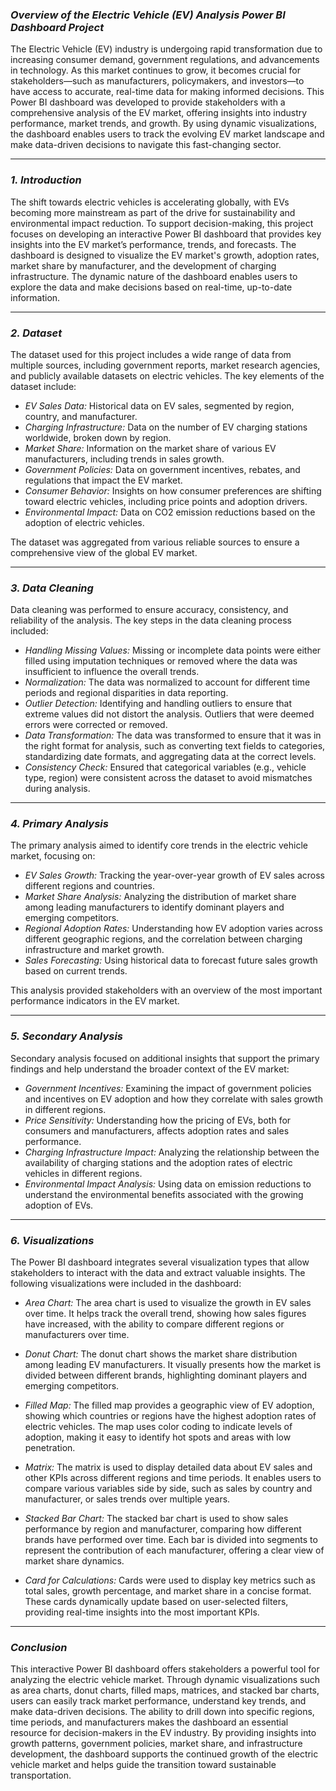 ### *Overview of the Electric Vehicle (EV) Analysis Power BI Dashboard Project*

The Electric Vehicle (EV) industry is undergoing rapid transformation due to increasing consumer demand, government regulations, and advancements in technology. As this market continues to grow, it becomes crucial for stakeholders—such as manufacturers, policymakers, and investors—to have access to accurate, real-time data for making informed decisions. This Power BI dashboard was developed to provide stakeholders with a comprehensive analysis of the EV market, offering insights into industry performance, market trends, and growth. By using dynamic visualizations, the dashboard enables users to track the evolving EV market landscape and make data-driven decisions to navigate this fast-changing sector.

---

### *1. Introduction*

The shift towards electric vehicles is accelerating globally, with EVs becoming more mainstream as part of the drive for sustainability and environmental impact reduction. To support decision-making, this project focuses on developing an interactive Power BI dashboard that provides key insights into the EV market’s performance, trends, and forecasts. The dashboard is designed to visualize the EV market's growth, adoption rates, market share by manufacturer, and the development of charging infrastructure. The dynamic nature of the dashboard enables users to explore the data and make decisions based on real-time, up-to-date information.

---

### *2. Dataset*

The dataset used for this project includes a wide range of data from multiple sources, including government reports, market research agencies, and publicly available datasets on electric vehicles. The key elements of the dataset include:
- *EV Sales Data:* Historical data on EV sales, segmented by region, country, and manufacturer.
- *Charging Infrastructure:* Data on the number of EV charging stations worldwide, broken down by region.
- *Market Share:* Information on the market share of various EV manufacturers, including trends in sales growth.
- *Government Policies:* Data on government incentives, rebates, and regulations that impact the EV market.
- *Consumer Behavior:* Insights on how consumer preferences are shifting toward electric vehicles, including price points and adoption drivers.
- *Environmental Impact:* Data on CO2 emission reductions based on the adoption of electric vehicles.

The dataset was aggregated from various reliable sources to ensure a comprehensive view of the global EV market.

---

### *3. Data Cleaning*

Data cleaning was performed to ensure accuracy, consistency, and reliability of the analysis. The key steps in the data cleaning process included:
- *Handling Missing Values:* Missing or incomplete data points were either filled using imputation techniques or removed where the data was insufficient to influence the overall trends.
- *Normalization:* The data was normalized to account for different time periods and regional disparities in data reporting.
- *Outlier Detection:* Identifying and handling outliers to ensure that extreme values did not distort the analysis. Outliers that were deemed errors were corrected or removed.
- *Data Transformation:* The data was transformed to ensure that it was in the right format for analysis, such as converting text fields to categories, standardizing date formats, and aggregating data at the correct levels.
- *Consistency Check:* Ensured that categorical variables (e.g., vehicle type, region) were consistent across the dataset to avoid mismatches during analysis.

---

### *4. Primary Analysis*

The primary analysis aimed to identify core trends in the electric vehicle market, focusing on:
- *EV Sales Growth:* Tracking the year-over-year growth of EV sales across different regions and countries.
- *Market Share Analysis:* Analyzing the distribution of market share among leading manufacturers to identify dominant players and emerging competitors.
- *Regional Adoption Rates:* Understanding how EV adoption varies across different geographic regions, and the correlation between charging infrastructure and market growth.
- *Sales Forecasting:* Using historical data to forecast future sales growth based on current trends.

This analysis provided stakeholders with an overview of the most important performance indicators in the EV market.

---

### *5. Secondary Analysis*

Secondary analysis focused on additional insights that support the primary findings and help understand the broader context of the EV market:
- *Government Incentives:* Examining the impact of government policies and incentives on EV adoption and how they correlate with sales growth in different regions.
- *Price Sensitivity:* Understanding how the pricing of EVs, both for consumers and manufacturers, affects adoption rates and sales performance.
- *Charging Infrastructure Impact:* Analyzing the relationship between the availability of charging stations and the adoption rates of electric vehicles in different regions.
- *Environmental Impact Analysis:* Using data on emission reductions to understand the environmental benefits associated with the growing adoption of EVs.


---

### *6. Visualizations*

The Power BI dashboard integrates several visualization types that allow stakeholders to interact with the data and extract valuable insights. The following visualizations were included in the dashboard:

- *Area Chart:*
  The area chart is used to visualize the growth in EV sales over time. It helps track the overall trend, showing how sales figures have increased, with the ability to compare different regions or manufacturers over time.

- *Donut Chart:*
  The donut chart shows the market share distribution among leading EV manufacturers. It visually presents how the market is divided between different brands, highlighting dominant players and emerging competitors.

- *Filled Map:*
  The filled map provides a geographic view of EV adoption, showing which countries or regions have the highest adoption rates of electric vehicles. The map uses color coding to indicate levels of adoption, making it easy to identify hot spots and areas with low penetration.

- *Matrix:*
  The matrix is used to display detailed data about EV sales and other KPIs across different regions and time periods. It enables users to compare various variables side by side, such as sales by country and manufacturer, or sales trends over multiple years.

- *Stacked Bar Chart:*
  The stacked bar chart is used to show sales performance by region and manufacturer, comparing how different brands have performed over time. Each bar is divided into segments to represent the contribution of each manufacturer, offering a clear view of market share dynamics.

- *Card for Calculations:*
  Cards were used to display key metrics such as total sales, growth percentage, and market share in a concise format. These cards dynamically update based on user-selected filters, providing real-time insights into the most important KPIs.

---

### *Conclusion*

This interactive Power BI dashboard offers stakeholders a powerful tool for analyzing the electric vehicle market. Through dynamic visualizations such as area charts, donut charts, filled maps, matrices, and stacked bar charts, users can easily track market performance, understand key trends, and make data-driven decisions. The ability to drill down into specific regions, time periods, and manufacturers makes the dashboard an essential resource for decision-makers in the EV industry. By providing insights into growth patterns, government policies, market share, and infrastructure development, the dashboard supports the continued growth of the electric vehicle market and helps guide the transition toward sustainable transportation.
